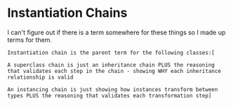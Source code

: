 # Instantiation Chains
I can't figure out if there is a term somewhere for these things so I made up terms for them.

```
Instantiation chain is the parent term for the following classes:[

A superclass chain is just an inheritance chain PLUS the reasoning that validates each step in the chain - showing WHY each inheritance relationship is valid

An instancing chain is just showing how instances transform between types PLUS the reasoning that validates each transformation step]
```
